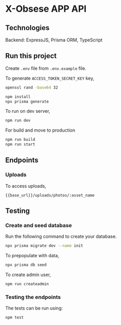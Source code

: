 # X-Obsese APP API

## Technologies

Backend: ExpressJS, Prisma ORM, TypeScript

## Run this project

Create `.env` file from `.env.example` file.

To generate `ACCESS_TOKEN_SECRET_KEY` key,

```bash
openssl rand -base64 32
```

```bash
npm install
npx prisma generate
```

To run on dev server,

```bash
npm run dev
```

For build and move to production

```bash
npm run build
npm run start
```

## Endpoints

### Uploads

To access uploads,

```
{{base_url}}/uploads/photos/:asset_name
```

## Testing

### Create and seed database

Run the following command to create your database.

```bash
npx prisma migrate dev --name init
```

To prepopulate with data,

```bash
npx prisma db seed
```

To create admin user,
```bash
npm run createadmin
```

### Testing the endpoints

The tests can be run using:

```bash
npm test
```
